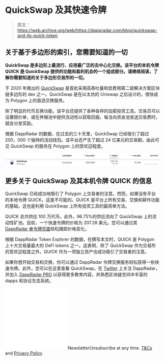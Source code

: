 # QuickSwap 及其快速令牌

> 原文：<https://web.archive.org/web/https://dappradar.com/blog/quickswap-and-its-quick-token>

## 关于基于多边形的索引，您需要知道的一切

**QuickSwap 是多边形上最流行、应用最广泛的去中心化交换。该平台的本机令牌 QUICK 是 QuickSwap 提供的功能和盈利机会的一个组成部分。请继续阅读，了解你需要知道的关于多边形交易所的一切。**

于 2020 年推出的 [QuickSwap](https://web.archive.org/web/20230116132322/https://dappradar.com/polygon/exchanges/quickswap) 是首批采用高吞吐量和低费用第二层解决方案区块链多边形的 dex 之一。QuickSwap 是在以太坊的 Uniswap 之后设计的，很快成为 Polygon 上的首选交换服务。

除了明显的代币互换功能，该平台还提供了各种各样的加密投资工具。交易员可以设置限价单，或在养殖池中提供流动性以获取回报。每当向资金池发送交易费时，就会分发奖励。

根据 DappRadar 的数据，在过去的三十天里，QuickSwap 已经吸引了超过 200，000 个独特的活动钱包。该平台还产生了超过 24 亿美元的交易额。由此可见 QuickSwap 的服务在 Polygon 上的受欢迎程度。

![](img/3b13d6d0df29f34911ca3467c8001852.png)

## 更多关于 QuickSwap 及其本机令牌 QUICK 的信息

QuickSwap 已经成功地吸引了 Polygon 上交易者的注意。然而，如果没有平台的本地令牌 QUICK，这是不可能的。QUICK 是平台上所有交易、交换和耕作功能的基础。这也是利用 QuickSwap 上所有投资工具的最简单方法。

QUICK 总共供应 100 万代币。此外，96.75%的供应流向了 QuickSwap 上的流动性矿池。目前，一个快速令牌的价格为 207.28 美元。您可以通过其 [DappRadar 单令牌页面](https://web.archive.org/web/20230116132322/https://dappradar.com/hub/token/polygon/QUICK/ETH?from=0x831753dd7087cac61ab5644b308642cc1c33dc13)轻松跟踪价格变化。

根据 DappRadar Token Explorer 的数据，在撰写本文时，QUICK 是 Polygon 上十大交易量最大的 DeFi tokens 之一。这表明，除了 QuickSwap 作为交易所的受欢迎程度之外，QUICK 作为一项独立资产也成功吸引了交易者的注意。

如果你想开始交易和交换，你可以通过 DappRadar 令牌交换服务轻松获得一些快速令牌。此外，您可以在这里查看 QuickSwap。在 [Twitter](https://web.archive.org/web/20230116132322/https://twitter.com/dappradar) 上关注 DappRadar，并加入 [DappRadar PRO](https://web.archive.org/web/20230116132322/https://dappradar.com/token/pro) 以获得更多教育内容，并熟悉区块链空间中丰富的 dapps 和协议生态系统。

![](img/6d5a4a2d609c56e1a5771717e54ba759.png) NewsletterUnsubscribe at any time. [T&Cs](https://web.archive.org/web/20230116132322/https://dappradar.com/terms) and [Privacy Policy](https://web.archive.org/web/20230116132322/https://dappradar.com/privacy-policy)